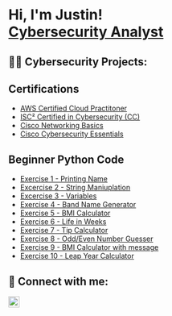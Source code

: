 <h1>Hi, I'm Justin! <br/><a href="https://github.com/JUST-JACk91"></a> <a href="https://www.linkedin.com/in/justinmjackson/">Cybersecurity Analyst</a>

<h2>👨‍💻 Cybersecurity Projects:</h2>


 

<h2> Certifications </h2>

- [AWS Certified Cloud Practitoner](https://www.credly.com/earner/earned/badge/7f0f527f-42e5-4f01-9496-d9620242c9b8) 
- [ISC² Certified in Cybersecurity (CC)](https://www.credly.com/earner/earned/badge/2bd1540d-2be3-49e7-a493-d90b16248df2)
- [Cisco Networking Basics](https://www.credly.com/earner/earned/badge/e1c3734a-0b46-45b2-b2e0-d3ef88646e4f)
- [Cisco Cybersecurity Essentials](https://www.credly.com/earner/earned/badge/a4afa76f-88e4-4193-9f20-a1e1858151bb)

  
<h2> Beginner Python Code </h2>

- [Exercise 1 - Printing Name](https://replit.com/@P0werzPl3asant/day-1-printing-start)
- [Excercise 2 - String Maniuplation](https://replit.com/@P0werzPl3asant/day-1-2-solution-1)
- [Excercise 3 - Variables](https://replit.com/@P0werzPl3asant/day-1-4-solution)
- [Exercise 4 - Band Name Generator](https://replit.com/@P0werzPl3asant/band-name-generator-end)
- [Exercise 5 - BMI Calculator](https://replit.com/@P0werzPl3asant/day-2-2-exercise)
- [Exercise 6 - Life in Weeks](https://replit.com/@P0werzPl3asant/day-2-3-solution)
- [Exercise 7 - Tip Calculator](https://replit.com/@P0werzPl3asant/tip-calculator-start-1)
- [Exercise 8 - Odd/Even Number Guesser](https://replit.com/@P0werzPl3asant/day-3-1-exercise)
- [Exercise 9 - BMI Calculator with message](https://replit.com/@P0werzPl3asant/day-3-2-exercise)
- [Exercise 10 - Leap Year Calculator](https://replit.com/@P0werzPl3asant/day-3-3-exercise)

<h2> 🤳 Connect with me:</h2>

[<img align="left" alt="JoshMadakor | LinkedIn" width="22px" src="https://cdn.jsdelivr.net/npm/simple-icons@v3/icons/linkedin.svg" />][linkedin]



[linkedin]: https://www.linkedin.com/in/justinmjackson/

<!--
**JUST.JACk91** is a ✨ _special_ ✨ repository because its `README.md` (this file) appears on your GitHub profile.

Here are some ideas to get you started:

- 🔭 I’m currently working on ...
- 🌱 I’m currently learning ...
- 👯 I’m looking to collaborate on ...
- 🤔 I’m looking for help with ...
- 💬 Ask me about ...
- 📫 How to reach me: ...
- 😄 Pronouns: ...
- ⚡ Fun fact: ...
-->
